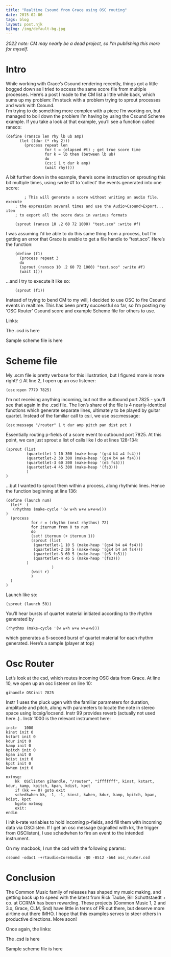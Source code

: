```yaml
---
title: "Realtime Csound from Grace using OSC routing"
date: 2015-02-06
tags: blog
layout: post.njk
bgImg: /img/default-bg.jpg
---
```


*2022 note: CM may nearly be a dead project, so I'm publishing this more for myself.*


# Intro

While working with Grace’s Csound
rendering recently, things got a little bogged down as I tried to access
the same score file from multiple processes. Here’s a post I made to
the CM list a little while back, which sums up my problem:
I’m
stuck with a problem trying to sprout processes and work with Csound.  
I’m trying to do something more complex with a piece I’m working on, but
managed to boil down the problem I’m having by using the Csound Scheme
example. If you take a look at that example, you’ll see a function
called ransco:

```
(define (ransco len rhy lb ub amp)
      (let ((dur (* rhy 2)))
        (process repeat len
                 for t = (elapsed #t) ; get true score time
                 for k = lb then (between lb ub)
                 do
                 (cs:i 1 t dur k amp)
                 (wait rhy))))
```

A bit further down in the example, there’s some
instruction on sprouting this bit multiple times, using :write #f to
‘collect’ the events generated into one score:

```
		; This will generate a score without writing an audio file. execute
    ; the expression several times and use the Audio>Csound>Export... item
    ; to export all the score data in various formats

    (sprout (ransco 10 .2 60 72 1000) "test.sco" :write #f)
```

I was assuming I’d be able to do this same thing from a
process, but I’m getting an error that Grace is unable to get a file
handle to “test.sco”. Here’s the function:

```
    (define (f1)
      (process repeat 3
      do
      (sprout (ransco 10 .2 60 72 1000) "test.sco" :write #f)
      (wait 1)))
```

…and I try to execute it like so:

```
    (sprout (f1))
```

Instead of trying to bend CM to my will, I decided to
use OSC to fire Csound events in realtime. This has been pretty
successful so far, so I’m posting my ‘OSC Router’ Csound score and
example Scheme file for others to use.

Links:

The .csd is here

Sample scheme file is here

# Scheme file

My .scm file is pretty verbose for this illustration, but I figured more is more right? :) At line 2, I open up an osc listener:
```
(osc:open 7779 7825)

```

I’m not receiving anything incoming, but not the
outbound port 7825 - you’ll see that again in the .csd file. The lion’s
share of the file is 4 nearly-identical functions which generate
separate lines, ultimately to be played by guitar quartet. Instead of
the familiar call to cs:i, we use osc:message:

```
(osc:message "/router" 1 t dur amp pitch pan dist pct )
```

Essentially routing p-fields of a score event to outbound port 7825.
At this point, we can just sprout a list of calls like I do at lines 128-134:

```
(sprout (list 
         (quartetlet-1 10 300 (make-heap '(gs4 b4 a4 fs4)))
         (quartetlet-2 30 300 (make-heap '(gs4 b4 a4 fs4)))
         (quartetlet-3 60 300 (make-heap '(e5 fs5)))
         (quartetlet-4 45 300 (make-heap '(fs3)))
         )
) 
```

…but I wanted to sprout them within a process, along rhythmic lines. Hence the function beginning at line 136:

```
(define (launch num)
  (let*  (
   (rhythms (make-cycle '(w w+h w+w w+w+w)))
)
  (process 
           for r = (rhythm (next rhythms) 72)
           for iternum from 0 to num
           do
           (set! iternum (+ iternum 1))
           (sprout (list 
            (quartetlet-1 10 5 (make-heap '(gs4 b4 a4 fs4)))
            (quartetlet-2 30 5 (make-heap '(gs4 b4 a4 fs4)))
            (quartetlet-3 60 5 (make-heap '(e5 fs5)))
            (quartetlet-4 45 5 (make-heap '(fs3)))
         )
                    )
           (wait r)
           )
  )
)
```

Launch like so:

```
(sprout (launch 50))
```

You’ll hear bursts of quartet material initiated according to the rhythm generated by

```
(rhythms (make-cycle '(w w+h w+w w+w+w)))
```

which generates a 5-second burst of quartet material for each rhythm generated. Here’s a sample (player at top)

# Osc Router

Let’s look at the csd, which routes incoming OSC data from Grace. At line 10, we open up an osc listener on line 10:

```
gihandle OSCinit 7825
```

Instr 1 uses the pluck ugen with the familiar parameters for duration, amplitude and pitch, along with parameters to locate the note in stereo space using locsig/locsend. Instr 99 provides reverb (actually not used here..).. Instr 1000 is the relevant instrument here:

```
instr   1000
kinst init 0
kstart init 0
kdur init 0
kamp init 0
kpitch init 0
kpan init 0
kdist init 0
kpct init 0
kwhen init 0

nxtmsg:
    kk  OSClisten gihandle, "/router", "ifffffff", kinst, kstart, kdur, kamp, kpitch, kpan, kdist, kpct
    if (kk == 0) goto exit
    schedkwhen kk, -1, -1, kinst, kwhen, kdur, kamp, kpitch, kpan, kdist, kpct
    kgoto nxtmsg
    exit:
endin  
```

I init k-rate variables to hold incoming p-fields, and fill them with incoming data via OSClisten. If I get an osc message (signalled with kk, the trigger from OSClisten), I use schedwhen to fire an event to the intended instrument.

On my macbook, I run the csd with the following params:

```csound -odac1 -+rtaudio=CoreAudio -Q0 -B512 -b64 osc_router.csd```


# Conclusion

The Common Music
family of releases has shaped my music making, and getting back up to
speed with the latest from Rick Taube, Bill Schottstaedt + co. at CCRMA
has been rewarding.  These projects (Common Music 1, 2 and 3.x, Grace,
CLM, Snd) have little in terms of PR out there, but deserve more airtime
out there IMHO. I hope that this examples serves to steer others in
productive directions. More soon!

Once again, the links:

The .csd is here

Sample scheme file is here
